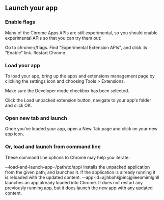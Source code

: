 ## Launch your app

### Enable flags
Many of the Chrome Apps APIs are still experimental, so you should enable experimental APIs so that you can try them out:

Go to chrome://flags.
Find "Experimental Extension APIs", and click its "Enable" link.
Restart Chrome.
### Load your app
To load your app, bring up the apps and extensions management page by clicking the settings icon  and choosing Tools > Extensions.

Make sure the Developer mode checkbox has been selected.

Click the Load unpacked extension button, navigate to your app's folder and click OK.

### Open new tab and launch
Once you've loaded your app, open a New Tab page and click on your new app icon.

### Or, load and launch from command line
These command line options to Chrome may help you iterate:

--load-and-launch-app=/path/to/app/ installs the unpacked application from the given path, and launches it. If the application is already running it is reloaded with the updated content.
--app-id=ajjhbohkjpincjgiieeomimlgnll launches an app already loaded into Chrome. It does not restart any previously running app, but it does launch the new app with any updated content.
